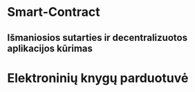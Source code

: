 # Smart-Contract
## Išmaniosios sutarties ir decentralizuotos aplikacijos kūrimas
# Elektroninių knygų parduotuvė

